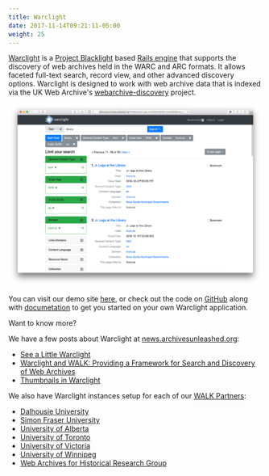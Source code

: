 ```yaml
---
title: Warclight
date: 2017-11-14T09:21:11-05:00
weight: 25
---
```


[Warclight](https://github.com/archivesunleashed/warclight) is a [Project Blacklight](http://projectblacklight.org/) based [Rails engine](http://guides.rubyonrails.org/engines.html) that supports the discovery of web archives held in the WARC and ARC formats. It allows faceted full-text search, record view, and other advanced discovery options. Warclight is designed to work with web archive data that is indexed via the UK Web Archive's [webarchive-discovery](https://github.com/ukwa/webarchive-discovery) project.

![Warclight screenshot](/images/warclight.png)

You can visit our demo site [here](http://warclight.archivesunleashed.org), or check out the code on [GitHub](https://github.com/archivesunleashed/warclight) along with [documetation](https://github.com/archivesunleashed/warclight/wiki) to get you started on your own Warclight application.

Want to know more?

We have a few posts about Warclight at [news.archivesunleashed.org](news.archivesunleashed.org):

  - [See a Little Warclight](https://news.archivesunleashed.org/see-a-little-warclight-7b33059355f2)
  - [Warclight and WALK: Providing a Framework for Search and Discovery of Web Archives](https://news.archivesunleashed.org/warclight-and-walk-providing-a-framework-for-search-and-discovery-of-web-archives-47fbd469da2d)
  - [Thumbnails in Warclight](https://news.archivesunleashed.org/thumbnails-in-warclight-e155a0910c35)

We also have Warclight instances setup for each of our [WALK Partners](https://uwaterloo.ca/web-archive-group/news/compute-canada-grant-web-archives-longitudinal-knowledge):
  
  - [Dalhousie University](http://dalhousie.archivesunleashed.org/)
  - [Simon Fraser University](http://sfu.archivesunleashed.org/)
  - [University of Alberta](ualberta.archivesunleashed.org)
  - [University of Toronto](http://utoronto.archivesunleashed.org/)
  - [University of Victoria](http://uvic.archivesunleashed.org/)
  - [University of Winnipeg](http://uwinnipeg.archivesunleashed.org/)
  - [Web Archives for Historical Research Group](http://wahr.archivesunleashed.org/)
